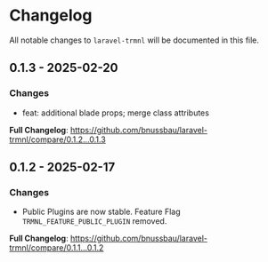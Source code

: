 # Changelog

All notable changes to `laravel-trmnl` will be documented in this file.

## 0.1.3 - 2025-02-20

### Changes

* feat: additional blade props; merge class attributes

**Full Changelog**: https://github.com/bnussbau/laravel-trmnl/compare/0.1.2...0.1.3

## 0.1.2 - 2025-02-17

### Changes

* Public Plugins are now stable. Feature Flag `TRMNL_FEATURE_PUBLIC_PLUGIN` removed.

**Full Changelog**: https://github.com/bnussbau/laravel-trmnl/compare/0.1.1...0.1.2
